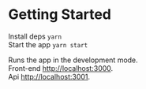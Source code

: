 # Getting Started

Install deps `yarn`\
Start the app `yarn start`

Runs the app in the development mode.\
Front-end [http://localhost:3000](http://localhost:3000).\
Api [http://localhost:3001](http://localhost:3001).
